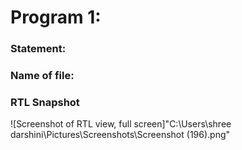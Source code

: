 # Program 1: 
### Statement: <Enter the program statement>

### Name of file:
<Enter the name of the file>

### RTL Snapshot
![Screenshot of RTL view, full screen]"C:\Users\shree darshini\Pictures\Screenshots\Screenshot (196).png"
